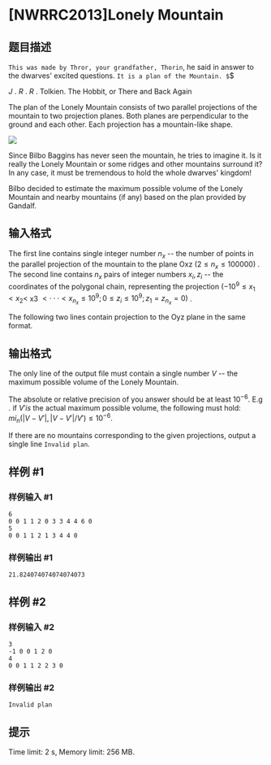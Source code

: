 # [NWRRC2013]Lonely Mountain

## 题目描述



`This was made by Thror, your grandfather, Thorin`, he said in answer to the dwarves' excited questions. `It is a plan of the Mountain. $`$

$J$ . $R$ . $R$ . Tolkien. The Hobbit, or There and Back Again

The plan of the Lonely Mountain consists of two parallel projections of the mountain to two projection planes. Both planes are perpendicular to the ground and each other. Each projection has a mountain-like shape.

![](/upload/images2/lonely.png)

Since Bilbo Baggins has never seen the mountain, he tries to imagine it. Is it really the Lonely Mountain or some ridges and other mountains surround it? In any case, it must be tremendous to hold the whole dwarves' kingdom!

Bilbo decided to estimate the maximum possible volume of the Lonely Mountain and nearby mountains (if any) based on the plan provided by Gandalf.



## 输入格式



The first line contains single integer number $n_{x}$ -- the number of points in the parallel projection of the mountain to the plane Oxz $(2 \le n_{x} \le 100 000)$ . The second line contains $n_{x}$ pairs of integer numbers $x_{i}, z_{i}$ -- the coordinates of the polygonal chain, representing the projection $(−10^{9} \le x_{1} < x_{2} <$ x3 $< · · · < x_{n_{x}} \le 10^{9}; 0 \le z_{i} \le 10^{9}; z_{1} = z_{n_{x}} = 0)$ .

The following two lines contain projection to the Oyz plane in the same format.



## 输出格式



The only line of the output file must contain a single number $V$ -- the maximum possible volume of the Lonely Mountain.

The absolute or relative precision of you answer should be at least $10^{−6}.$ E.g . if $V′is$ the actual maximum possible volume, the following must hold: $mi_n(|V−V′|,|V−V′|/V′) \le 10^{−6}.$

If there are no mountains corresponding to the given projections, output a single line `Invalid plan`.



## 样例 #1

### 样例输入 #1
```
6
0 0 1 1 2 0 3 3 4 4 6 0
5
0 0 1 1 2 1 3 4 4 0
```

### 样例输出 #1

```
21.824074074074074073
```

## 样例 #2

### 样例输入 #2
```
3
-1 0 0 1 2 0
4
0 0 1 1 2 2 3 0
```

### 样例输出 #2

```
Invalid plan
```

## 提示

Time limit: 2 s, Memory limit: 256 MB. 


